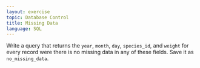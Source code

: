 ```yaml
---
layout: exercise
topic: Database Control
title: Missing Data
language: SQL
---
```


Write a query that returns the `year`, `month`, `day`, `species_id`, and 
`weight` for every record were there is no missing data in any of these fields. 
Save it as `no_missing_data`.
